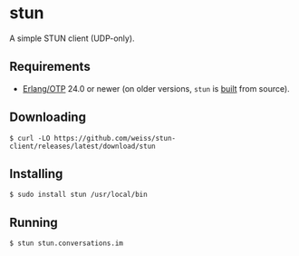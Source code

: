 # stun

A simple STUN client (UDP-only).

## Requirements

- [Erlang/OTP][erlang] 24.0 or newer (on older versions, `stun` is
  [built][source] from source).

## Downloading

    $ curl -LO https://github.com/weiss/stun-client/releases/latest/download/stun

## Installing

    $ sudo install stun /usr/local/bin

## Running

    $ stun stun.conversations.im

[source]: INSTALL.md
[erlang]: https://erlang.org
[rebar3]: https://rebar3.org
